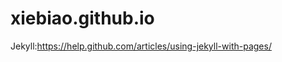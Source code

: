 xiebiao.github.io
===================

Jekyll:https://help.github.com/articles/using-jekyll-with-pages/

